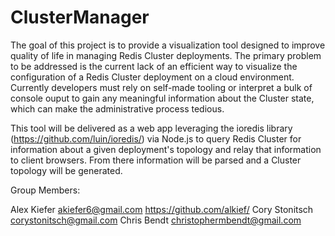 # ClusterManager

The goal of this project is to provide a visualization tool designed to improve quality of life in managing Redis Cluster deployments. The primary problem to be addressed is the current lack of an efficient way to visualize the configuration of a Redis Cluster deployment on a cloud environment. Currently developers must rely on self-made tooling or interpret a bulk of console ouput to gain any meaningful information about the Cluster state, which can make the administrative process tedious.

This tool will be delivered as a web app leveraging the ioredis library (https://github.com/luin/ioredis/) via Node.js to query Redis Cluster for information about a given deployment's topology and relay that information to client browsers. From there information will be parsed and a Cluster topology will be generated.

Group Members: 

Alex Kiefer 
  akiefer6@gmail.com
  https://github.com/alkief/
Cory Stonitsch
  corystonitsch@gmail.com
Chris Bendt
  christophermbendt@gmail.com
